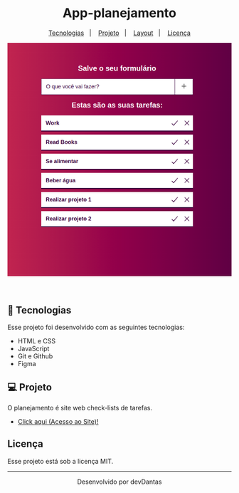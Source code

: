 <h1 align="center"> App-planejamento </h1>


<p align="center">
  <a href="#-tecnologias">Tecnologias</a>&nbsp;&nbsp;&nbsp;|&nbsp;&nbsp;&nbsp;
  <a href="#-projeto">Projeto</a>&nbsp;&nbsp;&nbsp;|&nbsp;&nbsp;&nbsp;
  <a href="#-layout">Layout</a>&nbsp;&nbsp;&nbsp;|&nbsp;&nbsp;&nbsp;
  <a href="#memo-licença">Licença</a>
</p>

<p align="center">
  <img alt="License" src="./assets/sprint.png">
</p>

<br>

## 🚀 Tecnologias

Esse projeto foi desenvolvido com as seguintes tecnologias:

- HTML e CSS
- JavaScript
- Git e Github
- Figma

## 💻 Projeto

O planejamento é site web check-lists de tarefas.

- [Click aqui (Acesso ao Site)!](https://gabr002.github.io/App-planejamento/)

##  Licença

Esse projeto está sob a licença MIT.

---

 
<p align="center"> Desenvolvido por devDantas </p>